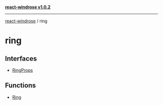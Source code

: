 [**react-windrose v1.0.2**](../README.md)

***

[react-windrose](../README.md) / ring

# ring

## Interfaces

- [RingProps](interfaces/RingProps.md)

## Functions

- [Ring](functions/Ring.md)
